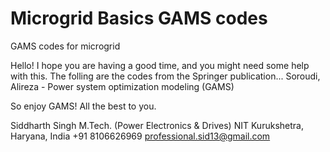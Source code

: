 # Microgrid Basics GAMS codes
 GAMS codes for microgrid
 
Hello!
I hope you are having a good time, and you might need some help with this. 
The folling are the codes from the Springer publication... 
 Soroudi, Alireza - Power system optimization modeling (GAMS)
 
 So enjoy GAMS! All the best to you.

Siddharth Singh
M.Tech. (Power Electronics & Drives)
NIT Kurukshetra, Haryana, India
+91 8106626969
professional.sid13@gmail.com
